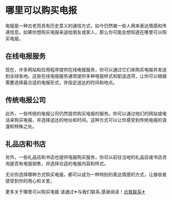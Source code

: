 # 哪里可以购买电报

电报是一种古老而具有历史意义的通信方式，如今仍然被一些人用来表达情感和传递信息。如果你想购买电报来送给朋友或家人，那么你可能会想知道在哪里可以购买电报。

## 在线电报服务

现在，许多网站和应用程序提供在线电报服务，你可以通过它们来购买电报并发送到全球各地。这些在线电报服务通常提供多种电报样式和配送选项，让你可以根据需要选择最合适的电报形式，并指定送达的时间和地点。

## 传统电报公司

此外，一些传统的电报公司仍然提供购买电报的服务。你可以通过他们的网站或电话来购买电报，并选择送达的地址和时间。这种方式可以让你感受到传统电报的浪漫和特殊之处。

## 礼品店和书店

另外，一些礼品店和书店也提供电报购买服务，你可以前往当地的礼品店或书店咨询是否有电报销售，并选择合适的电报内容和样式。

无论你选择哪种方式购买电报，都可以成为一种特别的表达情感的方式，让接收者感受到你的用心和关爱。

更多关于哪里可以购买电报 请通过✈与我们联系,感谢阅读！[点我联系✈](https://my.G208.com)